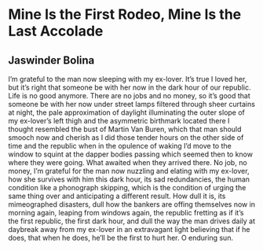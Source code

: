 # Mine Is the First Rodeo, Mine Is the Last Accolade
## Jaswinder Bolina
I’m grateful to the man now sleeping with my ex-lover.
It’s true I loved her, but it’s right that someone be with her now
in the dark hour of our republic. Life is no good anymore.
There are no jobs and no money, so it’s good
that someone be with her now under street lamps filtered
through sheer curtains at night, the pale approximation of daylight
illuminating the outer slope of my ex-lover’s left thigh
and the asymmetric birthmark located there I thought
resembled the bust of Martin Van Buren,
which that man should smooch now and cherish
as I did those tender hours on the other side of time and the republic
when in the opulence of waking I’d move to the window to squint
at the dapper bodies passing which seemed then to know
where they were going. What awaited
when they arrived there. No job, no money,
I’m grateful for the man now nuzzling and elating with my ex-lover,
how she survives with him this dark hour, its sad redundancies,
the human condition like a phonograph skipping,
which is the condition of urging the same thing over
and anticipating a different result. How dull it is,
its mimeographed disasters, dull how the bankers are
offing themselves now in morning again, leaping from windows again,
the republic fretting as if it’s the first republic, the first dark hour,
and dull the way the man drives daily at daybreak away from my ex-lover
in an extravagant light believing that if he does, that when he does,
he’ll be the first to hurt her. O enduring sun.